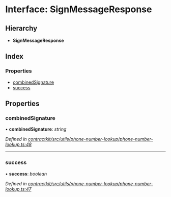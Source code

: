 # Interface: SignMessageResponse

## Hierarchy

* **SignMessageResponse**

## Index

### Properties

* [combinedSignature](_contractkit_src_utils_phone_number_lookup_phone_number_lookup_.signmessageresponse.md#combinedsignature)
* [success](_contractkit_src_utils_phone_number_lookup_phone_number_lookup_.signmessageresponse.md#success)

## Properties

###  combinedSignature

• **combinedSignature**: *string*

*Defined in [contractkit/src/utils/phone-number-lookup/phone-number-lookup.ts:48](https://github.com/celo-org/celo-monorepo/blob/master/packages/contractkit/src/utils/phone-number-lookup/phone-number-lookup.ts#L48)*

___

###  success

• **success**: *boolean*

*Defined in [contractkit/src/utils/phone-number-lookup/phone-number-lookup.ts:47](https://github.com/celo-org/celo-monorepo/blob/master/packages/contractkit/src/utils/phone-number-lookup/phone-number-lookup.ts#L47)*
